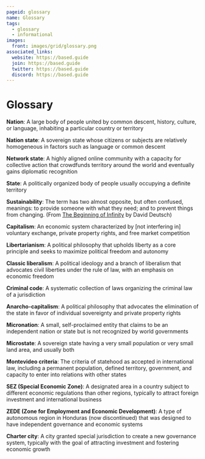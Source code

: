 ```yaml
---
pageid: glossary
name: Glossary
tags:
  - glossary
  - informational
images:
  front: images/grid/glossary.png
associated_links:
  website: https://based.guide
  join: https://based.guide
  twitter: https://based.guide
  discord: https://based.guide
---
```


# Glossary

<a id="nation"></a>
**Nation**: A large body of people united by common descent, history, culture, or language, inhabiting a particular country or territory

<a id="nation-state"></a>
**Nation state**: A sovereign state whose citizens or subjects are relatively homogeneous in factors such as language or common descent

<a id="network-state"></a>
**Network state**: A highly aligned online community with a capacity for collective action that crowdfunds territory around the world and eventually gains diplomatic recognition

<a id="state"></a>
**State**: A politically organized body of people usually occupying a definite territory

<a id="sustainability"></a>
**Sustainability**: The term has two almost opposite, but often confused, meanings: to provide someone with what they need; and to prevent things from changing. (From [The Beginning of Infinity](https://www.thebeginningofinfinity.com/book/glossary/#Sustain) by David Deutsch)

<a id="capitalism"></a>
**Capitalism**: An economic system characterized by [not interfering in] voluntary exchange, private property rights, and free market competition

<a id="libertarianism"></a>
**Libertarianism**: A political philosophy that upholds liberty as a core principle and seeks to maximize political freedom and autonomy

<a id="classic-liberalism"></a>
**Classic liberalism**: A political ideology and a branch of liberalism that advocates civil liberties under the rule of law, with an emphasis on economic freedom

<a id="criminal-code"></a>
**Criminal code**: A systematic collection of laws organizing the criminal law of a jurisdiction

<a id="anarcho-capitalism"></a>
**Anarcho-capitalism**: A political philosophy that advocates the elimination of the state in favor of individual sovereignty and private property rights

<a id="micronation"></a>
**Micronation**: A small, self-proclaimed entity that claims to be an independent nation or state but is not recognized by world governments

<a id="microstate"></a>
**Microstate**: A sovereign state having a very small population or very small land area, and usually both

<a id="montevideo-criteria"></a>
**Montevideo criteria**: The criteria of statehood as accepted in international law, including a permanent population, defined territory, government, and capacity to enter into relations with other states

<a id="sez"></a>
**SEZ (Special Economic Zone)**: A designated area in a country subject to different economic regulations than other regions, typically to attract foreign investment and international business

<a id="zede"></a>
**ZEDE (Zone for Employment and Economic Development)**: A type of autonomous region in Honduras (now discontinued) that was designed to have independent governance and economic systems

<a id="charter-city"></a>
**Charter city**: A city granted special jurisdiction to create a new governance system, typically with the goal of attracting investment and fostering economic growth